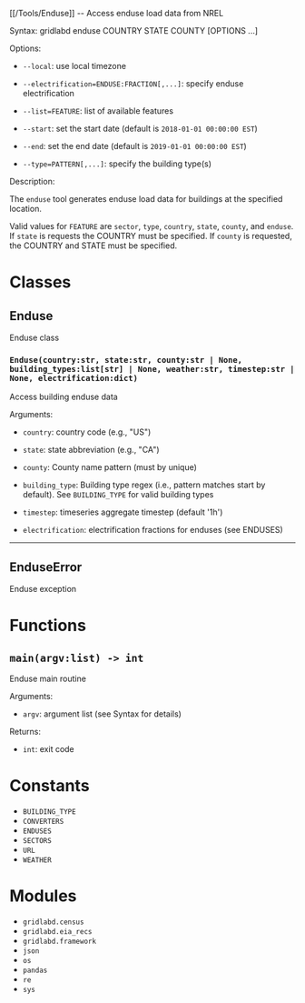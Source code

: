 [[/Tools/Enduse]] -- Access enduse load data from NREL

Syntax: gridlabd enduse COUNTRY STATE COUNTY [OPTIONS ...]

Options:

* `--local`: use local timezone

* `--electrification=ENDUSE:FRACTION[,...]`: specify enduse electrification

* `--list=FEATURE`: list of available features

* `--start`: set the start date (default is `2018-01-01 00:00:00 EST`)

* `--end`: set the end date (default is `2019-01-01 00:00:00 EST`)

* `--type=PATTERN[,...]`: specify the building type(s)

Description:

The `enduse` tool generates enduse load data for buildings at the specified
location.

Valid values for `FEATURE` are `sector`, `type`, `country`, `state`, `county`, and
`enduse`. If `state` is requests the COUNTRY must be specified. If `county` is 
requested, the COUNTRY and STATE must be specified.



# Classes

## Enduse

Enduse class

### `Enduse(country:str, state:str, county:str | None, building_types:list[str] | None, weather:str, timestep:str | None, electrification:dict)`

Access building enduse data

Arguments:

* `country`: country code (e.g., "US")

* `state`: state abbreviation (e.g., "CA")

* `county`: County name pattern (must by unique)

* `building_type`: Building type regex (i.e., pattern matches start by
default). See `BUILDING_TYPE` for valid building types

* `timestep`: timeseries aggregate timestep (default '1h')

* `electrification`: electrification fractions for enduses (see ENDUSES)


---

## EnduseError

Enduse exception

# Functions

## `main(argv:list) -> int`

Enduse main routine

Arguments:

* `argv`: argument list (see Syntax for details)

Returns:

* `int`: exit code


# Constants

* `BUILDING_TYPE`
* `CONVERTERS`
* `ENDUSES`
* `SECTORS`
* `URL`
* `WEATHER`

# Modules

* `gridlabd.census`
* `gridlabd.eia_recs`
* `gridlabd.framework`
* `json`
* `os`
* `pandas`
* `re`
* `sys`
